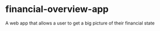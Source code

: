 # financial-overview-app
A web app that allows a user to get a big picture of their financial state
